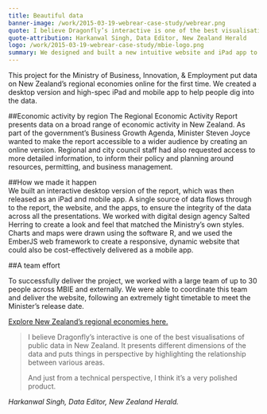 ```yaml
---
title: Beautiful data
banner-image: /work/2015-03-19-webrear-case-study/webrear.png
quote: I believe Dragonfly’s interactive is one of the best visualisations of public data in New Zealand
quote-attribution: Harkanwal Singh, Data Editor, New Zealand Herald
logo: /work/2015-03-19-webrear-case-study/mbie-logo.png
summary: We designed and built a new intuitive website and iPad app to help people dig into New Zealand's economic results. 
---
```


This project for the Ministry of Business, Innovation, & Employment put data on New Zealand’s regional
economies online for the first time. We created a desktop version and high-spec iPad and mobile app to help people dig into the data. 

<!--more-->

##Economic activity by region
The Regional Economic Activity Report presents data on a broad range of
economic activity in New Zealand. As part of the government’s Business Growth Agenda, 
Minister Steven Joyce 
wanted to make the report accessible to a wider audience by creating an 
online version.  Regional and city council staff had also requested access to more detailed 
information, 
to inform their policy and planning around resources, permitting, and business management.

##How we made it happen  
We built an interactive desktop version of the report, which was
then released as an iPad and mobile app. A single source of data flows through to the report,
the website, and the apps, to ensure the integrity of the data across all the
presentations. We worked with digital design agency Salted Herring to create a look and feel that
matched the Ministry’s own styles. Charts and maps were drawn using the software R, and we used the EmberJS
web framework to create a responsive, dynamic website that could also be cost-effectively delivered as a
mobile app.

##A team effort

To successfully deliver the project, we worked with a large team of up to 30 people across MBIE and 
externally. We were able to coordinate this team and deliver the website, following an 
extremely tight timetable to meet 
the Minister’s release date. 

[Explore New Zealand’s regional economies here.](http://www.mbie.govt.nz/info-services/business/business-growth-agenda/regions)


> I believe Dragonfly’s interactive is one of the best visualisations of 
> public data in New Zealand. 
> It presents different dimensions of the data and puts things in perspective by 
> highlighting the relationship between various areas. 
> 
> And just from a technical perspective, I think it’s a very polished product.

<cite>Harkanwal Singh, Data Editor, New Zealand Herald.</cite>


